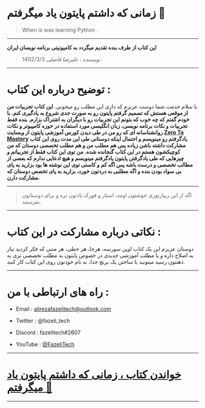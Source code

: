 # زمانی که داشتم پایتون یاد میگرفتم 🐍

> When is was learning Python .

---

**این کتاب از طرف بنده تقدیم میگردد به کامیونیتی برنامه نویسان ایران**

> _نویسنده : علیرضا فاضلی_ 1402/3/3

---

# توضیح درباره این کتاب :

با سلام خدمت شما دوست عزیزم که داری این مطلب رو میخونی.
**این کتاب تجربیات من از موقعی هستش که تصمیم گرفتم پایتون رو به صورت جدی شروع به یادگیری کنم. با خودم گفتم که چه خوب که بتونم این تجربیات رو با دیگران به اشتراک بزارم. بنده فقط تجربیات و نکات برنامه نویسی، زبان انگلیسی مورد استفاده در حوزه کامپیوتر و نکات روانشناسانه ای که رو من در طی دیدن کورس آموزشی پایتون از وبسایت
[Zero To Mastery](https://zerotomastery.io/) یادگرفتم رو مینویسم و احتمال اینکه دوستانی طی این مدت روی این کتاب مشارکت داشته باشن زیاده پس هم مطلب من و هم مطلب تخصصی دوستان که من کوچیکشون هستم در این کتاب گنجانده شده. من توی این کتاب فقط از تجربیاتم و چیزهایی که طی یادگرفتن پایتون یادگرفتم مینویسم و هیچ ادعایی ندارم که بعضی از مطالب تخصصی و درست باشه پس اگه کم و کاستی توی این نوشته ها بود بزارید به پای بی سواد بودن بنده و اگه مطلبی به دردتون خورد، بزارید به پای تخصص دوستان که مشارکت دارن.**

---

> اگه از این ریپازتوری خوشتون اومد، استار و فورک یادتون نره و برای دوستاتون بفرستید.

---

# نکاتی درباره مشارکت در این کتاب :

دوستان عزیزم این یک کتاب اوپن سورسه، هرجا، هر خطی، هر متنی که فکر کردید نیاز به اصلاح داره و یا مطلب آموزشی جدیدی در خصوص پایتون یه مطلب تخصصی تری به ذهنتون رسید میتونید با ساختن یک برنچ جدا، به نام خودتون روی این کتاب کار کنید.

---

# راه های ارتباطی با من :

- Email : <a href="mailto:alirezafazelitech@outlook.com">alirezafazelitech@outlook.com</a>

- Twitter : @fazeli_tech

- Discord : fazelitech#2607

- YouTube : [@FazeliTech](https://www.youtube.com/@FazeliTech)

---

# [خواندن کتاب ، زمانی که داشتم پایتون یاد میگرفتم 🐍](./Headlines/Main.md)

---
